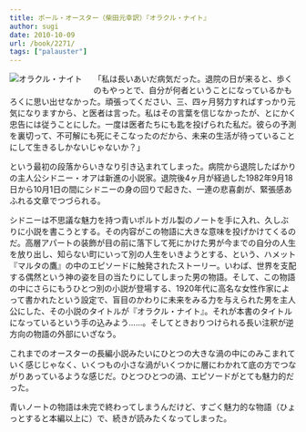 ```yaml
---
title: ポール・オースター（柴田元幸訳）『オラクル・ナイト』
author: sugi
date: 2010-10-09
url: /book/2271/
tags: ["palauster"]
---
```

<a href="http://www.amazon.co.jp/exec/obidos/ASIN/4105217143/chezsugi-22/ref=nosim/" name="amazletlink" target="_blank"><img src="http://i0.wp.com/ecx.images-amazon.com/images/I/41OjMu8yvnL._SL160_.jpg?w=660" alt="オラクル・ナイト" class="alignleft" style="float: left; margin: 0 20px 20px 0;" data-recalc-dims="1" /></a>

「私は長いあいだ病気だった。退院の日が来ると、歩くのもやっとで、自分が何者ということになっているかもろくに思い出せなかった。頑張ってください、三、四ヶ月努力すればすっかり元気になりますから、と医者は言った。私はその言葉を信じなかったが、とにかく忠告には従うことにした。一度は医者たちにも匙を投げられた私だ。彼らの予測を裏切って、不可解にも死にそこなったのだから、未来の生活が待っていることにして生きるしかないじゃないか？」

という最初の段落からいきなり引き込まれてしまった。病院から退院したばかりの主人公シドニー・オアは新進の小説家。退院後4ヶ月が経過した1982年9月18日から10月1日の間にシドニーの身の回りで起きた、一連の悲喜劇が、緊張感あふれる文章でつづられる。

シドニーは不思議な魅力を持つ青いポルトガル製のノートを手に入れ、久しぶりに小説を書こうとする。その内容がこの物語に大きな意味を投げかけてくるのだ。高層アパートの装飾が目の前に落下して死にかけた男が今までの自分の人生を放り出し、知らない町にいって別の人生をいきようとする、という、ハメット『マルタの鷹』の中のエピソードに触発されたストーリー。いわば、世界を支配する偶然という神の姿を目の当たりにしてしまった男の物語。そして、この物語の中にさらにもうひとつ別の小説が登場する、1920年代に高名な女性作家によって書かれたという設定で、盲目のかわりに未来をみる力を与えられた男を主人公にした、その小説のタイトルが『オラクル・ナイト』。それが本書のタイトルになっているという手の込みよう......。そしてときおりつけられる長い注釈が逆方向の物語の外部にいざなう。

これまでのオースターの長編小説みたいにひとつの大きな渦の中にのみこまれていく感じじゃなく、いくつもの小さな渦がいくつかに層にわかれて底の方でつながりあっているような感じだ。ひとつひとつの渦、エピソードがとても魅力的だった。

青いノートの物語は未完で終わってしまうんだけど、すごく魅力的な物語（ひょっとすると本編以上に）で、続きが読みたくなってしまった。

